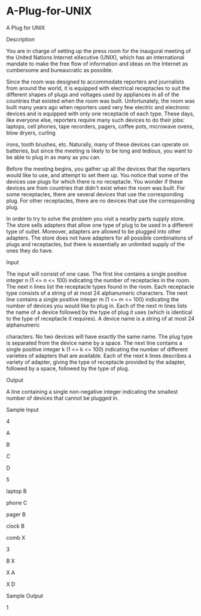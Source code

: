 # A-Plug-for-UNIX

A Plug for UNIX

Description

You are in charge of setting up the press room for the inaugural meeting of the United Nations Internet eXecutive (UNIX), which has an international mandate to make the free flow of information and ideas on the Internet as cumbersome and bureaucratic as possible.

Since the room was designed to accommodate reporters and journalists from around the world, it is equipped with electrical receptacles to suit the different shapes of plugs and voltages used by appliances in all of the countries that existed when the room was built. Unfortunately, the room was built many years ago when reporters used very few electric and electronic devices and is equipped with only one receptacle of each type. These days, like everyone else, reporters require many such devices to do their jobs: laptops, cell phones, tape recorders, pagers, coffee pots, microwave ovens, blow dryers, curling

irons, tooth brushes, etc. Naturally, many of these devices can operate on batteries, but since the meeting is likely to be long and tedious, you want to be able to plug in as many as you can.

Before the meeting begins, you gather up all the devices that the reporters would like to use, and attempt to set them up. You notice that some of the devices use plugs for which there is no receptacle. You wonder if these devices are from countries that didn't exist when the room was built. For some receptacles, there are several devices that use the corresponding plug. For other receptacles, there are no devices that use the corresponding plug.

In order to try to solve the problem you visit a nearby parts supply store. The store sells adapters that allow one type of plug to be used in a different type of outlet. Moreover, adapters are allowed to be plugged into other adapters. The store does not have adapters for all possible combinations of plugs and receptacles, but there is essentially an unlimited supply of the ones they do have.

Input

The input will consist of one case. The first line contains a single positive integer n (1 <= n <= 100) indicating the number of receptacles in the room. The next n lines list the receptacle types found in the room. Each receptacle type consists of a string of at most 24 alphanumeric characters. The next line contains a single positive integer m (1 <= m <= 100) indicating the number of devices you would like to plug in. Each of the next m lines lists the name of a device followed by the type of plug it uses (which is identical to the type of receptacle it requires). A device name is a string of at most 24 alphanumeric

characters. No two devices will have exactly the same name. The plug type is separated from the device name by a space. The next line contains a single positive integer k (1 <= k <= 100) indicating the number of different varieties of adapters that are available. Each of the next k lines describes a variety of adapter, giving the type of receptacle provided by the adapter, followed by a space, followed by the type of plug.

Output

A line containing a single non-negative integer indicating the smallest number of devices that cannot be plugged in.

Sample Input

4 

A 

B 

C 

D 

5 

laptop B 

phone C 

pager B 

clock B 

comb X 

3 

B X 

X A 

X D 

Sample Output

1

